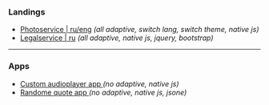### Landings

* <a href="https://sashajozwiak.github.io/some-works/portfolio/" target="_blank">Photoservice | ru/eng</a> <i>(all adaptive, switch lang, switch theme, native js)</i>  
* <a href="https://sashajozwiak.github.io/some-works/bankrotto/" target="_blank">Legalservice | ru</a> <i> (all adaptive, native js, jquery, bootstrap)</i>

---

### Apps

* <a href="https://sashajozwiak.github.io/some-works/js30-audio-player/" target="_blank">Custom audioplayer app </a> <i>(no adaptive, native js)</i>  
* <a href="https://sashajozwiak.github.io/some-works/random-jokes/" target="_blank">Randome quote app </a> <i>(no adaptive, native js, jsone)</i>


